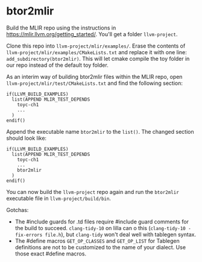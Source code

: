 # btor2mlir

Build the MLIR repo using the instructions in https://mlir.llvm.org/getting_started/. You'll get a folder `llvm-project`.

Clone this repo into `llvm-project/mlir/examples/`. Erase the contents of `llvm-project/mlir/examples/CMakeLists.txt` and replace it with one line: `add_subdirectory(btor2mlir)`. This will let cmake compile the toy folder in our repo instead of the default toy folder. 

As an interim way of building btor2mlir files within the MLIR repo, open `llvm-project/mlir/test/CMakeLists.txt` and find the following section:

```
if(LLVM_BUILD_EXAMPLES)
  list(APPEND MLIR_TEST_DEPENDS
    toyc-ch1
    ...
  )
endif()
```

Append the executable name `btor2mlir` to the `list()`. The changed section should look like:

```
if(LLVM_BUILD_EXAMPLES)
  list(APPEND MLIR_TEST_DEPENDS
    toyc-ch1
    ...
    btor2mlir
  )
endif()
```

You can now build the `llvm-project` repo again and run the `btor2mlir` executable file in `llvm-project/build/bin`.

Gotchas:
 - The #include guards for .td files require #include guard comments for the build to succeed. `clang-tidy-10` on lilla can o this (`clang-tidy-10 -fix-errors file.h`), but `clang-tidy` won't deal well with tablegen syntax.
 - The #define macros `GET_OP_CLASSES` and `GET_OP_LIST` for Tablegen definitions are not to be customized to the name of your dialect. Use those exact #define macros.    
